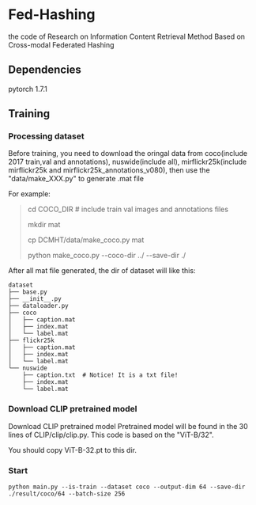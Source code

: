 # Fed-Hashing
the code of Research on Information Content Retrieval Method Based on  Cross-modal Federated Hashing

## Dependencies
pytorch 1.7.1

## Training
### Processing dataset
Before training, you need to download the oringal data from coco(include 2017 train,val and annotations), nuswide(include all), mirflickr25k(include mirflickr25k and mirflickr25k_annotations_v080), then use the "data/make_XXX.py" to generate .mat file

For example:
> cd COCO_DIR # include train val images and annotations files
> 
> mkdir mat
> 
> cp DCMHT/data/make_coco.py mat
> 
> python make_coco.py --coco-dir ../ --save-dir ./

After all mat file generated, the dir of dataset will like this:

```
dataset
├── base.py
├── __init__.py
├── dataloader.py
├── coco
│   ├── caption.mat 
│   ├── index.mat
│   └── label.mat 
├── flickr25k
│   ├── caption.mat
│   ├── index.mat
│   └── label.mat
└── nuswide
    ├── caption.txt  # Notice! It is a txt file!
    ├── index.mat 
    └── label.mat
```
### Download CLIP pretrained model
Download CLIP pretrained model
Pretrained model will be found in the 30 lines of CLIP/clip/clip.py. This code is based on the "ViT-B/32".

You should copy ViT-B-32.pt to this dir.

### Start
```
python main.py --is-train --dataset coco --output-dim 64 --save-dir ./result/coco/64 --batch-size 256
```
